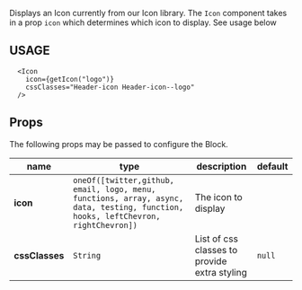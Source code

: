 Displays an Icon currently from our Icon library.
The `Icon` component takes in a prop `icon` which determines which icon to display.
See usage below

## USAGE

```
  <Icon
    icon={getIcon("logo")}
    cssClasses="Header-icon Header-icon--logo"
  />
```

## Props

The following props may be passed to configure the Block.

| name           | type                            | description                                      | default |
| ---------------| ------------------------------- | ------------------------------------------------ | ------- |
| **icon**       | `oneOf([twitter,github, email, logo, menu, functions, array, async, data, testing, function, hooks, leftChevron, rightChevron])` | The icon to display                         |   |
| **cssClasses** | `String`                    | List of css classes to provide extra styling | `null`  |
